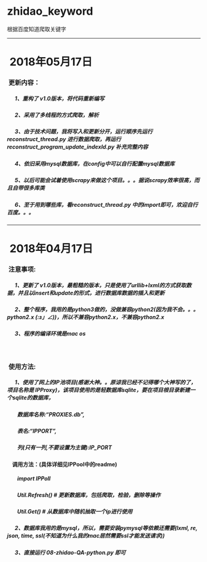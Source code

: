 # zhidao_keyword
根据百度知道爬取关键字
*********************************
  2018年05月17日
=
###  更新内容：
#####  &nbsp;&nbsp;&nbsp;&nbsp;&nbsp;&nbsp;1、重构了 v1.0版本，将代码重新编写
#####  &nbsp;&nbsp;&nbsp;&nbsp;&nbsp;&nbsp;2、采用了多线程的方式爬取，解析
#####  &nbsp;&nbsp;&nbsp;&nbsp;&nbsp;&nbsp;3、由于技术问题，我将写入和更新分开，运行顺序先运行reconstruct_thread.py 进行数据爬取，再运行reconstruct_program_update_indexId.py 补充完整内容
#####  &nbsp;&nbsp;&nbsp;&nbsp;&nbsp;&nbsp;4、依旧采用mysql数据库，在config中可以自行配置mysql数据库
#####  &nbsp;&nbsp;&nbsp;&nbsp;&nbsp;&nbsp;5、以后可能会试着使用scrapy来做这个项目。。。据说scrapy效率很高，而且自带很多库类
#####  &nbsp;&nbsp;&nbsp;&nbsp;&nbsp;&nbsp;6、至于用到哪些库，看reconstruct_thread.py 中的import即可，欢迎自行百度。。。

*********************************
  2018年04月17日
=
###  注意事项:
#####  &nbsp;&nbsp;&nbsp;&nbsp;&nbsp;&nbsp;1、更新了 v1.0版本，最粗糙的版本，只是使用了urllib+lxml的方式获取数据，并且以insert和update的形式，进行数据库数据的插入和更新</br >
#####  &nbsp;&nbsp;&nbsp;&nbsp;&nbsp;&nbsp;2、整个程序，我用的是python3做的，没做兼容python2(因为我不会。。。python2.x _(:з」∠)_)，所以不兼容python2.x，不兼容python2.x</br >
#####  &nbsp;&nbsp;&nbsp;&nbsp;&nbsp;&nbsp;3、程序的编译环境是mac os</br>
    
###  使用方法:
#####  &nbsp;&nbsp;&nbsp;&nbsp;&nbsp;&nbsp;1、使用了网上的IP池项目(感谢大神。。原谅我已经不记得哪个大神写的了，项目名称是 IPProxy)，该项目使用的是轻数据库sqlite，要在项目根目录新建一个sqlite的数据库，
#####  &nbsp;&nbsp;&nbsp;&nbsp;&nbsp;&nbsp;&nbsp;&nbsp;数据库名称:“PROXIES.db”,
#####  &nbsp;&nbsp;&nbsp;&nbsp;&nbsp;&nbsp;&nbsp;&nbsp;表名:“IPPORT”,
#####  &nbsp;&nbsp;&nbsp;&nbsp;&nbsp;&nbsp;&nbsp;&nbsp;列(只有一列,不要设置为主键):IP_PORT
####   &nbsp;&nbsp;&nbsp;&nbsp;调用方法：(具体详细见IPPool中的readme)
#####  &nbsp;&nbsp;&nbsp;&nbsp;&nbsp;&nbsp;&nbsp;&nbsp;import IPPoll
#####  &nbsp;&nbsp;&nbsp;&nbsp;&nbsp;&nbsp;&nbsp;&nbsp;Util.Refresh() # 更新数据库，包括爬取，检验，删除等操作
#####  &nbsp;&nbsp;&nbsp;&nbsp;&nbsp;&nbsp;&nbsp;&nbsp;Util.Get()  # 从数据库中随机抽取一个ip进行使用
#####  &nbsp;&nbsp;&nbsp;&nbsp;&nbsp;&nbsp;2、数据库我用的是mysql，所以，需要安装pymysql等依赖还需要(lxml, re, json, time, ssl(不知道为什么我的mac居然需要ssl才能发送请求))
#####  &nbsp;&nbsp;&nbsp;&nbsp;&nbsp;&nbsp;3、直接运行 08-zhidao-QA-python.py 即可
